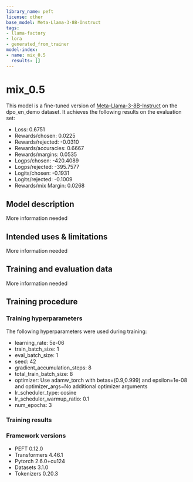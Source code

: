 ```yaml
---
library_name: peft
license: other
base_model: Meta-Llama-3-8B-Instruct
tags:
- llama-factory
- lora
- generated_from_trainer
model-index:
- name: mix_0.5
  results: []
---
```


<!-- This model card has been generated automatically according to the information the Trainer had access to. You
should probably proofread and complete it, then remove this comment. -->

# mix_0.5

This model is a fine-tuned version of [Meta-Llama-3-8B-Instruct](https://huggingface.co/Meta-Llama-3-8B-Instruct) on the dpo_en_demo dataset.
It achieves the following results on the evaluation set:
- Loss: 0.6751
- Rewards/chosen: 0.0225
- Rewards/rejected: -0.0310
- Rewards/accuracies: 0.6667
- Rewards/margins: 0.0535
- Logps/chosen: -420.4089
- Logps/rejected: -395.7577
- Logits/chosen: -0.1931
- Logits/rejected: -0.1009
- Rewards/mix Margin: 0.0268

## Model description

More information needed

## Intended uses & limitations

More information needed

## Training and evaluation data

More information needed

## Training procedure

### Training hyperparameters

The following hyperparameters were used during training:
- learning_rate: 5e-06
- train_batch_size: 1
- eval_batch_size: 1
- seed: 42
- gradient_accumulation_steps: 8
- total_train_batch_size: 8
- optimizer: Use adamw_torch with betas=(0.9,0.999) and epsilon=1e-08 and optimizer_args=No additional optimizer arguments
- lr_scheduler_type: cosine
- lr_scheduler_warmup_ratio: 0.1
- num_epochs: 3

### Training results



### Framework versions

- PEFT 0.12.0
- Transformers 4.46.1
- Pytorch 2.6.0+cu124
- Datasets 3.1.0
- Tokenizers 0.20.3